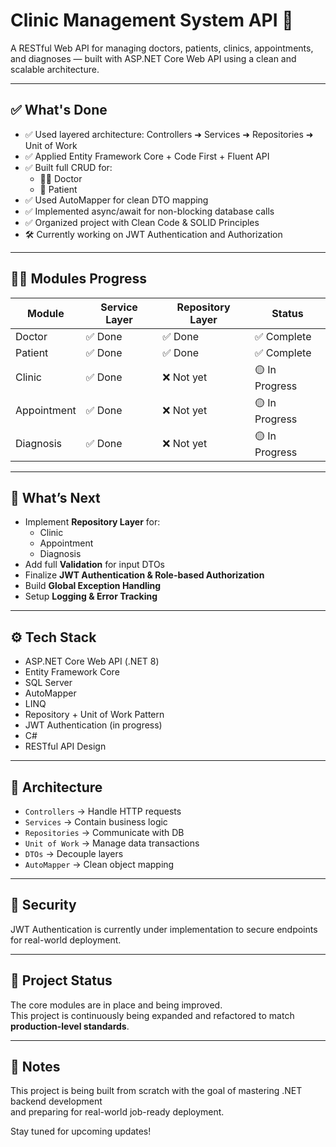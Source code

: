 # Clinic Management System API 🏥

A RESTful Web API for managing doctors, patients, clinics, appointments, and diagnoses — built with ASP.NET Core Web API using a clean and scalable architecture.

---

## ✅ What's Done

- ✅ Used layered architecture: Controllers ➜ Services ➜ Repositories ➜ Unit of Work
- ✅ Applied Entity Framework Core + Code First + Fluent API
- ✅ Built full CRUD for:
  - 🧑‍⚕️ Doctor
  - 👤 Patient
- ✅ Used AutoMapper for clean DTO mapping
- ✅ Implemented async/await for non-blocking database calls
- ✅ Organized project with Clean Code & SOLID Principles
- 🛠️ Currently working on JWT Authentication and Authorization

---

## 👨‍⚕️ Modules Progress

| Module        | Service Layer | Repository Layer | Status    |
|---------------|---------------|------------------|-----------|
| Doctor        | ✅ Done        | ✅ Done           | ✅ Complete |
| Patient       | ✅ Done        | ✅ Done           | ✅ Complete |
| Clinic        | ✅ Done        | ❌ Not yet        | 🟡 In Progress |
| Appointment   | ✅ Done        | ❌ Not yet        | 🟡 In Progress |
| Diagnosis     | ✅ Done        | ❌ Not yet        | 🟡 In Progress |

---

## 🧩 What’s Next

- Implement **Repository Layer** for:
  - Clinic
  - Appointment
  - Diagnosis
- Add full **Validation** for input DTOs
- Finalize **JWT Authentication & Role-based Authorization**
- Build **Global Exception Handling**
- Setup **Logging & Error Tracking**

---

## ⚙️ Tech Stack

- ASP.NET Core Web API (.NET 8)
- Entity Framework Core
- SQL Server
- AutoMapper
- LINQ
- Repository + Unit of Work Pattern
- JWT Authentication (in progress)
- C#
- RESTful API Design

---

## 🧠 Architecture

- `Controllers` → Handle HTTP requests
- `Services` → Contain business logic
- `Repositories` → Communicate with DB
- `Unit of Work` → Manage data transactions
- `DTOs` → Decouple layers
- `AutoMapper` → Clean object mapping

---

## 🔐 Security

JWT Authentication is currently under implementation to secure endpoints for real-world deployment.

---

## 🚀 Project Status

The core modules are in place and being improved.  
This project is continuously being expanded and refactored to match **production-level standards**.

---

## 📌 Notes

This project is being built from scratch with the goal of mastering .NET backend development  
and preparing for real-world job-ready deployment.

Stay tuned for upcoming updates!
